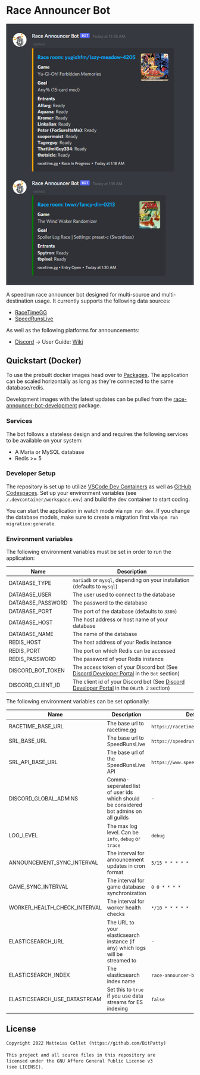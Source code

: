 # Race Announcer Bot

<p align="center">
  <img src="https://github.com/BitPatty/RaceAnnouncerBot/raw/develop/docs/rab_preview.png">
</p>

A speedrun race announcer bot designed for multi-source and multi-destination usage. It currently supports the following data sources:

- [RaceTimeGG](https://racetime.gg/)
- [SpeedRunsLive](https://speedrunslive.com/)

As well as the following platforms for announcements:

- [Discord](https://discord.com/) -> User Guide: [Wiki](https://github.com/BitPatty/RaceAnnouncerBot/wiki/Discord-User-Guide)

## Quickstart (Docker)

To use the prebuilt docker images head over to [Packages](https://github.com/BitPatty?tab=packages&repo_name=RaceAnnouncerBot). The application can be scaled horizontally as long as they're connected to the same database/redis.

Development images with the latest updates can be pulled from the [race-announcer-bot-development](https://github.com/BitPatty/RaceAnnouncerBot/pkgs/container/race-announcer-bot-development) package.

### Services

The bot follows a stateless design and and requires the following services to be available on your system:

- A Maria or MySQL database
- Redis >= 5

### Developer Setup

The repository is set up to utilize [VSCode Dev Containers](https://code.visualstudio.com/docs/remote/containers) as well as [GitHub Codespaces](https://github.com/features/codespaces). Set up your environment variables (see `/.devcontainer/workspace.env`) and build the dev container to start coding.

You can start the application in watch mode via `npm run dev`. If you change the database models, make sure to create a migration first via `npm run migration:generate`.

### Environment variables

The following environment variables must be set in order to run the application:

| Name              | Description                                                                                                                              |
| ----------------- | ---------------------------------------------------------------------------------------------------------------------------------------- |
| DATABASE_TYPE     | `mariadb` or `mysql`, depending on your installation (defaults to `mysql`)                                                               |
| DATABASE_USER     | The user used to connect to the database                                                                                                 |
| DATABASE_PASSWORD | The password to the database                                                                                                             |
| DATABASE_PORT     | The port of the database (defaults to `3306`)                                                                                            |
| DATABASE_HOST     | The host address or host name of your database                                                                                           |
| DATABASE_NAME     | The name of the database                                                                                                                 |
| REDIS_HOST        | The host address of your Redis instance                                                                                                  |
| REDIS_PORT        | The port on which Redis can be accessed                                                                                                  |
| REDIS_PASSWORD    | The password of your Redis instance                                                                                                      |
| DISCORD_BOT_TOKEN | The access token of your Discord bot (See [Discord Developer Portal](https://discord.com/developers/applications) in the `Bot` section)  |
| DISCORD_CLIENT_ID | The client id of your Discord bot (See [Discord Developer Portal](https://discord.com/developers/applications) in the `OAuth 2` section) |

The following environment variables can be set optionally:

| Name                         | Description                                                                          | Default                             |
| ---------------------------- | ------------------------------------------------------------------------------------ | ----------------------------------- |
| RACETIME_BASE_URL            | The base url to racetime.gg                                                          | `https://racetime.gg`               |
| SRL_BASE_URL                 | The base url to SpeedRunsLive                                                        | `https://speedrunslive.com`         |
| SRL_API_BASE_URL             | The base url of the SpeedRunsLive API                                                | `https://www.speedrunslive.com/api` |
| DISCORD_GLOBAL_ADMINS        | Comma-seperated list of user ids which should be considered bot admins on all guilds | -                                   |
| LOG_LEVEL                    | The max log level. Can be `info`, `debug` or `trace`                                 | `debug`                             |
| ANNOUNCEMENT_SYNC_INTERVAL   | The interval for announcement updates in cron format                                 | `5/15 * * * * *`                    |
| GAME_SYNC_INTERVAL           | The interval for game database synchronization                                       | `0 0 * * * * `                      |
| WORKER_HEALTH_CHECK_INTERVAL | The interval for worker health checks                                                | `*/10 * * * * *`                    |
| ELASTICSEARCH_URL            | The URL to your elasticsearch instance (if any) which logs will be streamed to       | -                                   |
| ELASTICSEARCH_INDEX          | The elasticsearch index name                                                         | `race-announcer-bot`                |
| ELASTICSEARCH_USE_DATASTREAM | Set this to `true` if you use data streams for ES indexing                           | `false`                             |

## License

```
Copyright 2022 Matteias Collet (https://github.com/BitPatty)

This project and all source files in this repository are
licensed under the GNU Affero General Public License v3
(see LICENSE).
```

<!--[![FOSSA Status](https://app.fossa.com/api/projects/git%2Bgithub.com%2FBitPatty%2FRaceAnnouncerBot.svg?type=large)](https://app.fossa.com/projects/git%2Bgithub.com%2FBitPatty%2FRaceAnnouncerBot?ref=badge_large)-->

